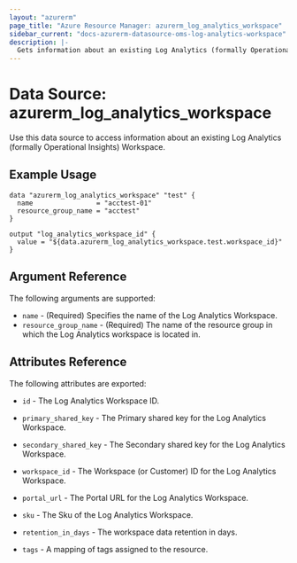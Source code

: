 ```yaml
---
layout: "azurerm"
page_title: "Azure Resource Manager: azurerm_log_analytics_workspace"
sidebar_current: "docs-azurerm-datasource-oms-log-analytics-workspace"
description: |-
  Gets information about an existing Log Analytics (formally Operational Insights) Workspace.
---
```


# Data Source: azurerm_log_analytics_workspace

Use this data source to access information about an existing Log Analytics (formally Operational Insights) Workspace.

## Example Usage

```hcl
data "azurerm_log_analytics_workspace" "test" {
  name                = "acctest-01"
  resource_group_name = "acctest"
}

output "log_analytics_workspace_id" {
  value = "${data.azurerm_log_analytics_workspace.test.workspace_id}"
}
```

## Argument Reference

The following arguments are supported:

* `name` - (Required) Specifies the name of the Log Analytics Workspace.
* `resource_group_name` - (Required) The name of the resource group in which the Log Analytics workspace is located in.

## Attributes Reference

The following attributes are exported:

* `id` - The Log Analytics Workspace ID.

* `primary_shared_key` - The Primary shared key for the Log Analytics Workspace.

* `secondary_shared_key` - The Secondary shared key for the Log Analytics Workspace.

* `workspace_id` - The Workspace (or Customer) ID for the Log Analytics Workspace.

* `portal_url` - The Portal URL for the Log Analytics Workspace.

* `sku` - The Sku of the Log Analytics Workspace.

* `retention_in_days` - The workspace data retention in days.

* `tags` - A mapping of tags assigned to the resource.
